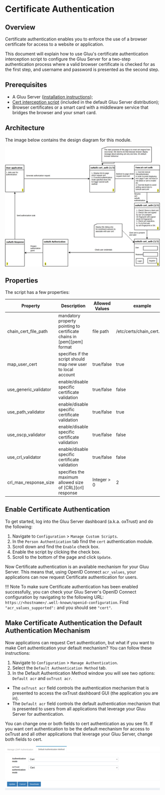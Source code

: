 # Certificate Authentication

## Overview
Certificate authentication enables you to enforce the use of a browser certificate for access to a website or application. 

This document will explain how to use Gluu's certificate authentication interception script to configure the Gluu Server for a two-step authentication process where a valid browser certificate is checked for as the first step, and username and password is presented as the second step.

## Prerequisites 
- A Gluu Server ([installation instructions](../installation-guide/index.md));
- [Cert interception script](https://github.com/GluuFederation/oxAuth/blob/master/Server/integrations/cert/UserCertExternalAuthenticator.py) (included in the default Gluu Server distribution);
- Browser certificates or a smart card with a middleware service that bridges the browser and your smart card.

## Architecture 
The image below contains the design diagram for this module.

![cert-design](../img/admin-guide/multi-factor/cert-design.jpg)

## Properties 

The script has a few properties:

|       Property        |Description|   Allowed Values                  |example|
|-------|--------------|------------|-----------------|
|chain_cert_file_path   |mandatory property pointing to certificate chains in [pem][pem] format |file path| /etc/certs/chain_cert.pem   |
|map_user_cert          |specifies if the script should map new user to local account           |true/false| true|
|use_generic_validator  |enable/disable specific certificate validation                         |true/false| false|
|use_path_validator     |enable/disable specific certificate validation                         |true/false| true|
|use_oscp_validator|enable/disable specific certificate validation                              |true/false| false|
|use_crl_validator|enable/disable specific certificate validation                               |true/false| false|
|crl_max_response_size  |specifies the maximum allowed size of [CRL][crl] response              | Integer > 0| 2|

## Enable Certificate Authentication

To get started, log into the Gluu Server dashboard (a.k.a. oxTrust) and do the following: 

1. Navigate to `Configuration` > `Manage Custom Scripts`.
2. In the `Person Authentication` tab find the `cert` authentication module.  
3. Scroll down and find the `Enable` check box. 
4. Enable the script by clicking the check box.
5. Scroll to the bottom of the page and click `Update`. 

Now Certificate authentication is an available mechanism for your Gluu Server. This means that, using OpenID Connect `acr_values`, your applications can now request Certificate authentication for users. 

!!! Note 
    To make sure Certificate authentication has been enabled successfully, you can check your Gluu Server's OpenID Connect configuration by navigating to the following URL: `https://<hostname>/.well-known/openid-configuration`. Find `"acr_values_supported":` and you should see `"cert"`. 

## Make Certificate Authentication the Default Authentication Mechanism

Now applications can request Cert authentication, but what if you want to make Cert authentication your default mechanism? You can follow these instructions: 

1. Navigate to `Configuration` > `Manage Authentication`. 
2. Select the `Default Authentication Method` tab. 
3. In the Default Authentication Method window you will see two options: `Default acr` and `oxTrust acr`. 

- The `oxTrust acr` field controls the authentication mechanism that is presented to access the oxTrust dashboard GUI (the application you are in).    
- The `Default acr` field controls the default authentication mechanism that is presented to users from all applications that leverage your Gluu Server for authentication.    

You can change one or both fields to cert authentication as you see fit. If you want cert authentication to be the default mechanism for access to oxTrust and all other applications that leverage your Gluu Server, change both fields to cert.  

![cert](../img/admin-guide/multi-factor/cert.png)
